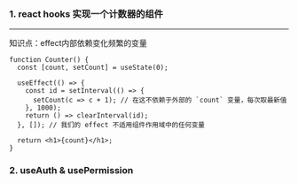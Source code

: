 ### 1. react hooks 实现一个计数器的组件
___
知识点：effect内部依赖变化频繁的变量
```
function Counter() {
  const [count, setCount] = useState(0);

  useEffect(() => {
    const id = setInterval(() => {
      setCount(c => c + 1); // 在这不依赖于外部的 `count` 变量，每次取最新值
    }, 1000);
    return () => clearInterval(id);
  }, []); // 我们的 effect 不适用组件作用域中的任何变量

  return <h1>{count}</h1>;
}
```

### 2. useAuth & usePermission
